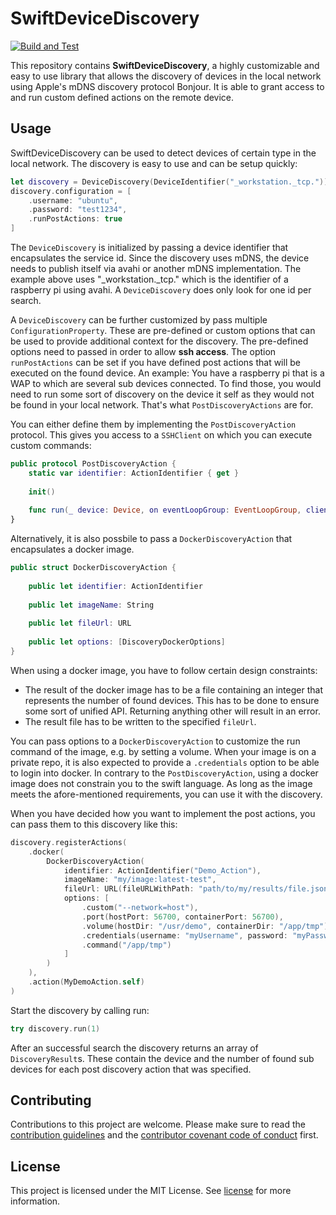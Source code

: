 <!--
                  
This source file is part of the Apodini Template open source project

SPDX-FileCopyrightText: 2021 Paul Schmiedmayer and the project authors (see CONTRIBUTORS.md) <paul.schmiedmayer@tum.de>

SPDX-License-Identifier: MIT
             
-->

# SwiftDeviceDiscovery

[![Build and Test](https://github.com/Apodini/SwiftDeviceDiscovery/actions/workflows/build-and-test.yml/badge.svg)](https://github.com/Apodini/SwiftDeviceDiscovery/actions/workflows/build-and-test.yml)

This repository contains __SwiftDeviceDiscovery__, a highly customizable and easy to use library that allows the discovery of devices in the local network using Apple's mDNS discovery protocol Bonjour. It is able to grant access to and run custom defined actions on the remote device.

## Usage
SwiftDeviceDiscovery can be used to detect devices of certain type in the local network. The discovery is easy to use and can be setup quickly:
```swift
let discovery = DeviceDiscovery(DeviceIdentifier("_workstation._tcp."))
discovery.configuration = [
    .username: "ubuntu",
    .password: "test1234",
    .runPostActions: true
]
```
The `DeviceDiscovery` is initialized by passing a device identifier that encapsulates the service id. Since the discovery uses mDNS, the device needs to publish itself via avahi or another mDNS implementation. The example above uses "_workstation._tcp." which is the identifier of a raspberry pi using avahi. A `DeviceDiscovery` does only look for one id per search.

A `DeviceDiscovery` can be further customized by pass multiple `ConfigurationProperty`. These are pre-defined or custom options that can be used to provide additional context for the discovery. The pre-defined options need to passed in order to allow __ssh access__. The option `runPostActions` can be set if you have defined post actions that will be executed on the found device. An example: You have a raspberry pi that is a WAP to which are several sub devices connected. To find those, you would need to run some sort of discovery on the device it self as they would not be found in your local network. That's what `PostDiscoveryActions` are for.

You can either define them by implementing the `PostDiscoveryAction` protocol. This gives you access to a `SSHClient` on which you can execute custom commands:
```swift
public protocol PostDiscoveryAction {
    static var identifier: ActionIdentifier { get }
    
    init()
    
    func run(_ device: Device, on eventLoopGroup: EventLoopGroup, client: SSHClient?) throws -> EventLoopFuture<Int>
}
```
Alternatively, it is also possbile to pass a `DockerDiscoveryAction` that encapsulates a docker image.
```swift
public struct DockerDiscoveryAction {
    
    public let identifier: ActionIdentifier
    
    public let imageName: String
    
    public let fileUrl: URL
    
    public let options: [DiscoveryDockerOptions]
}
```

 When using a docker image, you have to follow certain design constraints:
- The result of the docker image has to be a file containing an integer that represents the number of found devices. This has to be done to ensure some sort of unified API. Returning anything other will result in an error.
- The result file has to be written to the specified `fileUrl`. 

You can pass options to a `DockerDiscoveryAction` to customize the run command of the image, e.g. by setting a volume. When your image is on a private repo, it is also expected to provide a `.credentials` option to be able to login into docker. In contrary to the `PostDiscoveryAction`, using a docker image does not constrain you to the swift language. As long as the image meets the afore-mentioned requirements, you can use it with the discovery. 

When you have decided how you want to implement the post actions, you can pass them to this discovery like this:
```swift
discovery.registerActions(
    .docker(
        DockerDiscoveryAction(
            identifier: ActionIdentifier("Demo_Action"),
            imageName: "my/image:latest-test",
            fileUrl: URL(fileURLWithPath: "path/to/my/results/file.json"),
            options: [
                .custom("--network=host"),
                .port(hostPort: 56700, containerPort: 56700),
                .volume(hostDir: "/usr/demo", containerDir: "/app/tmp"),
                .credentials(username: "myUsername", password: "myPassword"),
                .command("/app/tmp")
            ]
        )
    ),
    .action(MyDemoAction.self)
)
```

Start the discovery by calling run:
```swift
try discovery.run(1)
```

After an successful search the discovery returns an array of `DiscoveryResult`s. These contain the device and the number of found sub devices for each post discovery action that was specified.

## Contributing
Contributions to this project are welcome. Please make sure to read the [contribution guidelines](https://github.com/Apodini/.github/blob/main/CONTRIBUTING.md) and the [contributor covenant code of conduct](https://github.com/Apodini/.github/blob/main/CODE_OF_CONDUCT.md) first.

## License 
This project is licensed under the MIT License. See [license](https://github.com/Apodini/SwiftDeviceDiscovery/blob/master/LICENSES/MIT.txt) for more information.
